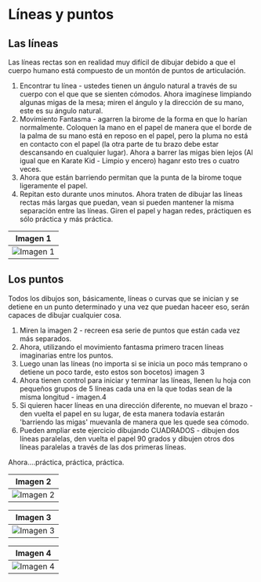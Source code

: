 <!--![](http://cdn.instructables.com/F1M/SD3E/HX5H5E47/F1MSD3EHX5H5E47.LARGE.jpg) ![](http://cdn.instructables.com/FAI/3980/HX5H5E57/FAI3980HX5H5E57.LARGE.jpg)![](http://cdn.instructables.com/F6T/6CJ4/HX5H5E4W/F6T6CJ4HX5H5E4W.LARGE.jpg)-->
# Líneas y puntos
## Las líneas
Las líneas rectas son en realidad muy difícil de dibujar debido a que el cuerpo humano está compuesto de un montón de puntos de articulación.

1. Encontrar tu línea - ustedes tienen un ángulo natural a través de su cuerpo con el que que se sienten cómodos. Ahora imagínese limpiando algunas migas de la mesa; miren el ángulo y la dirección de su mano, este es su ángulo natural.
2. Movimiento Fantasma - agarren la birome de la forma en que lo harían normalmente. Coloquen la mano en el papel de manera que el borde de la palma de su mano está en reposo en el papel, pero la pluma no está en contacto con el papel (la otra parte de tu brazo debe estar descansando en cualquier lugar). Ahora a barrer las migas bien lejos (Al igual que en Karate Kid - Limpio y encero) haganr esto tres o cuatro veces.
3. Ahora que están barriendo permitan que la punta de la birome toque ligeramente el papel.
4. Repitan esto durante unos minutos.
Ahora traten de dibujar las líneas rectas más largas que puedan, vean si pueden mantener la misma separación entre las líneas. Giren el papel y hagan redes, práctiquen es sólo práctica y más práctica.

| Imagen 1   |
|:--:|
|![Imagen 1](http://cdn.instructables.com/FHJ/4MII/HX5H6Q1B/FHJ4MIIHX5H6Q1B.MEDIUM.jpg "Imagen 1")|

## Los puntos
Todos los dibujos son, básicamente, líneas o curvas que se inician y se detiene en un punto determinado y una vez que puedan haceer eso, serán capaces de dibujar cualquier cosa.

1. Miren la imagen 2 - recreen esa serie de puntos que están cada vez más separados.
2. Ahora, utilizando el movimiento fantasma primero tracen líneas imaginarias entre los puntos.
3. Luego unan las líneas (no importa si se inicia un poco más temprano o detiene un poco tarde, esto estos son bocetos) imagen 3
4. Ahora tienen control para iniciar y terminar las líneas, llenen lu hoja con pequeños grupos de 5 líneas cada una en la que todas sean de la misma longitud - imagen.4
5. Si quieren hacer líneas en una dirección diferente, no muevan el brazo - den vuelta el papel en su lugar, de esta manera todavía estarán 'barriendo las migas' muevanla de manera que les quede sea cómodo.
6. Pueden ampliar este ejercicio dibujando CUADRADOS - dibujen dos líneas paralelas, den vuelta el papel 90 grados y dibujen otros dos líneas paralelas a través de las dos primeras líneas. 

Ahora....práctica, práctica, práctica.

| Imagen 2   |
|:--:|
|![Imagen 2](http://cdn.instructables.com/FL2/4RFB/HX5H6Q1X/FL24RFBHX5H6Q1X.MEDIUM.jpg "Imagen 2")|

| Imagen 3   |
|:--:|
|![Imagen 3](http://cdn.instructables.com/FBC/AY7O/HX5H6Q2J/FBCAY7OHX5H6Q2J.MEDIUM.jpg "Imagen 3")|

| Imagen 4   |
|:--:|
|![Imagen 4](http://cdn.instructables.com/F4L/1P52/HX5H6Q2V/F4L1P52HX5H6Q2V.LARGE.jpg "Imagen 4")|